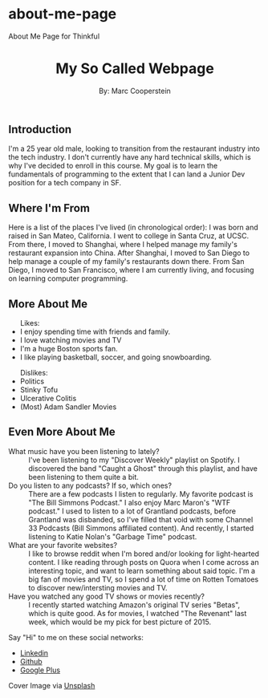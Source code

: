 # about-me-page
About Me Page for Thinkful

<!DOCTYPE html>
<html>
	<head>
		<meta charset="UTF-8">
		<title>About Me Page</title>
		<link rel="stylesheet" type="text/css" href="mystyle.css"> 	
	</head>

<body>

<header class="masthead">
  <h1 class="masthead-heading">My So Called Webpage</h1>
  <p class="masthead-intro">By: Marc Cooperstein</p>
</header>
<section class="introduction-section">
  <h1 class="heading">Introduction</h1>
  <p>I'm a 25 year old male, looking to transition from the restaurant industry into the tech industry. I don't currently have any hard technical skills, which is why I've decided to enroll in this course. My goal is to learn the fundamentals of programming to the extent that I can land a Junior Dev position for a tech company in SF.</p>
</section>
<section class="location-section">
  <h1 class="heading">Where I'm From</h1>
  <p>Here is a list of the places I've lived (in chronological order): I was born and raised in San Mateo, California. I went to college in Santa Cruz, at UCSC. From there, I moved to Shanghai, where I helped manage my family's restaurant expansion into China. After Shanghai, I moved to San Diego to help manage a couple of my family's restaurants down there. From San Diego, I moved to San Francisco, where I am currently living, and focusing on learning computer programming.</p>
</section>
<section class="tidbits-section">
  <h1 class="heading">More About Me</h1>
  <ul>Likes:
    <li>I enjoy spending time with friends and family.</li>
    <li>I love watching movies and TV</ll>
    <li>I'm a huge Boston sports fan.</li>
    <li>I like playing basketball, soccer, and going snowboarding.</li>
  </ul>
  <ul>Dislikes:
    <li>Politics</li>
    <li>Stinky Tofu</li>
    <li>Ulcerative Colitis</li>
    <li>(Most) Adam Sandler Movies</li>
  </ul>
</section>
<section class="questions-section">
  <h1 class="heading">Even More About Me</h1>
  <dl class="questions-section">
  <dt class="question">What music have you been listening to lately?</dt>
  <dd class="answer">I've been listening to my "Discover Weekly" playlist on Spotify. I discovered the band "Caught a Ghost" through this playlist, and have been listening to them quite a bit.</dd>
  <dt class="question">Do you listen to any podcasts? If so, which ones?</dt>
  <dd class="answer">There are a few podcasts I listen to regularly. My favorite podcast is "The Bill Simmons Podcast." I also enjoy Marc Maron's "WTF podcast." I used to listen to a lot of Grantland podcasts, before Grantland was disbanded, so I've filled that void with some Channel 33 Podcasts (Bill Simmons affiliated content). And recently, I started listening to Katie Nolan's "Garbage Time" podcast.</dd>
  <dt class="question">What are your favorite websites?</dt>
  <dd class="answer">I like to browse reddit when I'm bored and/or looking for light-hearted content. I like reading through posts on Quora when I come across an interesting topic, and want to learn something about said topic. I'm a big fan of movies and TV, so I spend a lot of time on Rotten Tomatoes to discover new/intersting movies and TV.</dd>
  <dt class="question">Have you watched any good TV shows or movies recently?</dt>
  <dd class="answer">I recently started watching Amazon's original TV series "Betas", which is quite good. As for movies, I watched "The Revenant" last week, which would be my pick for best picture of 2015.</dd>
</dl>
</section>
<footer class="content-footer">
  <p class="body-copy">Say "Hi" to me on these social networks:</p>
  <ul class="social">
    <li><a href="https://www.linkedin.com/in/marc-cooperstein-aba90783?trk=nav_responsive_tab_profile">Linkedin</a></li>
    <li><a href="https://github.com/">Github</a></li>
    <li><a href="https://plus.google.com/">Google Plus</a></li>
  </ul>
  <p>Cover Image via <a href="http://unsplash.com">Unsplash</a></p>
</footer>

</body>    
    
    

  
